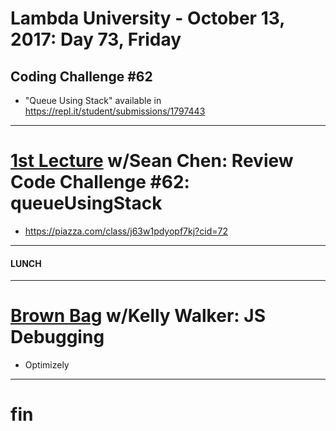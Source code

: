 # Lambda University - October 13, 2017: Day 73, Friday
## Coding Challenge #62
- "Queue Using Stack" available in https://repl.it/student/submissions/1797443
***
# [1st Lecture](https://youtu.be/PRkNuAgkXww) w/Sean Chen: Review Code Challenge #62: queueUsingStack
- https://piazza.com/class/j63w1pdyopf7kj?cid=72

***
#### LUNCH
***
# [Brown Bag](https://youtu.be/B-tiv0tvdBI) w/Kelly Walker: JS Debugging
- Optimizely

***
# fin
